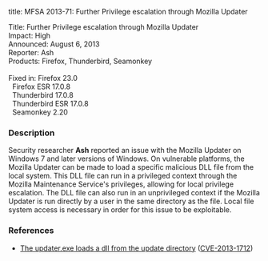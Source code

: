title: MFSA 2013-71: Further Privilege escalation through Mozilla Updater

<p>
<span class="label">Title:</span>      Further Privilege escalation through
Mozilla Updater<br/>
<span class="label">Impact:</span>     High<br/>
<span class="label">Announced:</span>  August 6, 2013<br/>
<span class="label">Reporter:</span>   Ash<br/>
<span class="label">Products:</span>   Firefox, Thunderbird, Seamonkey<br/>
<br/>
<span class="label">Fixed in:</span>   Firefox 23.0<br/>
<span class="label">&#160;</span>      Firefox ESR 17.0.8<br/>
<span class="label">&#160;</span>      Thunderbird 17.0.8<br/>
<span class="label">&#160;</span>      Thunderbird ESR 17.0.8<br/>
<span class="label">&#160;</span>      Seamonkey 2.20<br/>
</p>


<h3>Description</h3>

<p>Security researcher <strong>Ash</strong> reported an issue with the Mozilla
Updater on Windows 7 and later versions of Windows. On vulnerable platforms, the
Mozilla Updater can be made to load a specific malicious DLL file from the local
system. This DLL file can run in a privileged context through the Mozilla
Maintenance Service's privileges, allowing for local privilege escalation. The
DLL file can also run in an unprivileged context if the Mozilla Updater is run
directly by a user in the same directory as the file. Local file system access
is necessary in order for this issue to be exploitable.
</p>


<h3>References</h3>

<ul>
  <li><a href="https://bugzilla.mozilla.org/show_bug.cgi?id=859072">
       The updater.exe loads a dll from the update directory</a> (<a href="http://cve.mitre.org/cgi-bin/cvename.cgi?name=CVE-2013-1712" class="ex-ref">CVE-2013-1712</a>)</li>
</ul>



